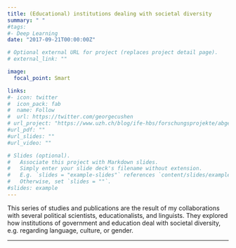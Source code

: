 ```yaml
---
title: (Educational) institutions dealing with societal diversity
summary: " "
#tags:
#- Deep Learning
date: "2017-09-21T00:00:00Z"

# Optional external URL for project (replaces project detail page).
# external_link: ""

image:
  focal_point: Smart

links:
#- icon: twitter
#  icon_pack: fab
#  name: Follow
#  url: https://twitter.com/georgecushen
# url_project: "https://www.uzh.ch/blog/ife-hbs/forschungsprojekte/abgeschlossen/schulwissen/"
#url_pdf: ""
#url_slides: ""
#url_video: ""

# Slides (optional).
#   Associate this project with Markdown slides.
#   Simply enter your slide deck's filename without extension.
#   E.g. `slides = "example-slides"` references `content/slides/example-slides.md`.
#   Otherwise, set `slides = ""`.
#slides: example
---
```


This series of studies and publications are the result of my collaborations with several political scientists, educationalists, and linguists. They explored how institutions of government and education deal with societal diversity, e.g. regarding language, culture, or gender.




---

